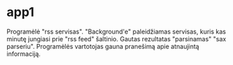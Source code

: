 # app1
Programėlė "rss servisas".
"Background'e" paleidžiamas servisas,
kuris kas minutę jungiasi prie "rss feed"
šaltinio. Gautas rezultatas "parsinamas"
"sax parseriu". Programėlės vartotojas gauna pranešimą apie atnaujintą informaciją.
